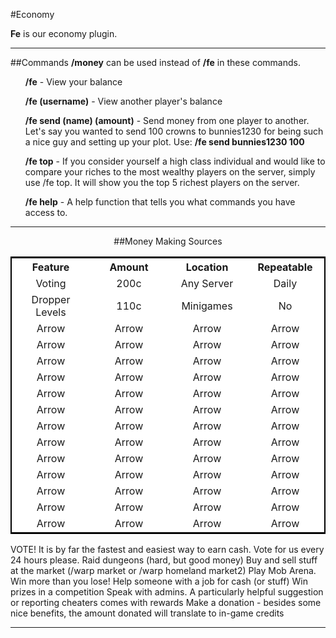---
---
<script src="sorttable.js" type="text/javascript"></script>
#Economy

**Fe** is our economy plugin.

___

##Commands
**/money** can be used instead of **/fe** in these commands.

<ul><b>/fe</b> - View your balance</ul>
<ul><b>/fe (username)</b> - View another player's balance</ul>
<ul><b>/fe send (name) (amount)</b> - Send money from one player to another. Let's say you wanted to send 100 crowns to bunnies1230 for being such a nice guy and setting up your plot. Use: <b>/fe send bunnies1230 100</b></ul>
<ul><b>/fe top</b> - If you consider yourself a high class individual and would like to compare your riches to the most wealthy players on the server, simply use /fe top. It will show you the top 5 richest players on the server.</ul>
<ul><b>/fe help</b> - A help function that tells you what commands you have access to.</ul>

___

<div style="text-align: center;" markdown="1">
##Money Making Sources
</div>


<table class="tg sortable" width="100%" style="background-color:#FFF; text-align:center; border: 2px solid #000;">
  <tr>
    <th class="tg-yw4l" width="25%">Feature</th>
    <th class="tg-yw4l" width="25%">Amount</th>
    <th class="tg-yw4l" width="25%">Location</th>
    <th class="tg-yw4l" width="25%">Repeatable</th>
  </tr>
  <tr>
    <td class="tg-9hbo">Voting</td>
    <td class="tg-9hbo">200c</td>
    <td class="tg-9hbo">Any Server</td>
    <td class="tg-9hbo">Daily</td>
  </tr>
  <tr>
    <td class="tg-9hbo">Dropper Levels</td>
    <td class="tg-9hbo">110c</td>
    <td class="tg-9hbo">Minigames</td>
    <td class="tg-9hbo">No</td>
  </tr>
  <tr>
    <td class="tg-9hbo">Arrow</td>
    <td class="tg-9hbo">Arrow</td>
    <td class="tg-9hbo">Arrow</td>
    <td class="tg-9hbo">Arrow</td>
  </tr>
  <tr>
    <td class="tg-9hbo">Arrow</td>
    <td class="tg-9hbo">Arrow</td>
    <td class="tg-9hbo">Arrow</td>
    <td class="tg-9hbo">Arrow</td>
  </tr>
  <tr>
    <td class="tg-9hbo">Arrow</td>
    <td class="tg-9hbo">Arrow</td>
    <td class="tg-9hbo">Arrow</td>
    <td class="tg-9hbo">Arrow</td>
  </tr>
  <tr>
    <td class="tg-9hbo">Arrow</td>
    <td class="tg-9hbo">Arrow</td>
    <td class="tg-9hbo">Arrow</td>
    <td class="tg-9hbo">Arrow</td>
  </tr>
  <tr>
    <td class="tg-9hbo">Arrow</td>
    <td class="tg-9hbo">Arrow</td>
    <td class="tg-9hbo">Arrow</td>
    <td class="tg-9hbo">Arrow</td>
  </tr>
  <tr>
    <td class="tg-9hbo">Arrow</td>
    <td class="tg-9hbo">Arrow</td>
    <td class="tg-9hbo">Arrow</td>
    <td class="tg-9hbo">Arrow</td>
  </tr>
  <tr>
    <td class="tg-9hbo">Arrow</td>
    <td class="tg-9hbo">Arrow</td>
    <td class="tg-9hbo">Arrow</td>
    <td class="tg-9hbo">Arrow</td>
  </tr>
  <tr>
    <td class="tg-9hbo">Arrow</td>
    <td class="tg-9hbo">Arrow</td>
    <td class="tg-9hbo">Arrow</td>
    <td class="tg-9hbo">Arrow</td>
  </tr>
  <tr>
    <td class="tg-9hbo">Arrow</td>
    <td class="tg-9hbo">Arrow</td>
    <td class="tg-9hbo">Arrow</td>
    <td class="tg-9hbo">Arrow</td>
  </tr>
  <tr>
    <td class="tg-9hbo">Arrow</td>
    <td class="tg-9hbo">Arrow</td>
    <td class="tg-9hbo">Arrow</td>
    <td class="tg-9hbo">Arrow</td>
  </tr>
  <tr>
    <td class="tg-9hbo">Arrow</td>
    <td class="tg-9hbo">Arrow</td>
    <td class="tg-9hbo">Arrow</td>
    <td class="tg-9hbo">Arrow</td>
  </tr>
  <tr>
    <td class="tg-9hbo">Arrow</td>
    <td class="tg-9hbo">Arrow</td>
    <td class="tg-9hbo">Arrow</td>
    <td class="tg-9hbo">Arrow</td>
  </tr>
  <tr>
    <td class="tg-9hbo">Arrow</td>
    <td class="tg-9hbo">Arrow</td>
    <td class="tg-9hbo">Arrow</td>
    <td class="tg-9hbo">Arrow</td>
  </tr>
</table>
VOTE! It is by far the fastest and easiest way to earn cash. Vote for us every 24 hours please.
Raid dungeons (hard, but good money)
Buy and sell stuff at the market (/warp market or /warp homeland market2)
Play Mob Arena. Win more than you lose!
Help someone with a job for cash (or stuff)
Win prizes in a competition
Speak with admins. A particularly helpful suggestion or reporting cheaters comes with rewards
Make a donation - besides some nice benefits, the amount donated will translate to in-game credits

___
